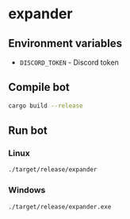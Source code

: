 # expander

## Environment variables
- `DISCORD_TOKEN` - Discord token

## Compile bot
```bash
cargo build --release
```

## Run bot

### Linux
```bash
./target/release/expander
```

### Windows
```powerpoint
./target/release/expander.exe
```
